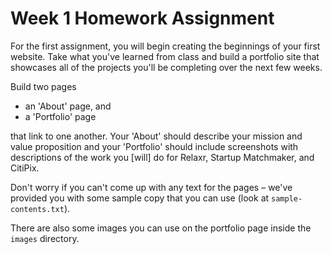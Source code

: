 # Week 1 Homework Assignment

For the first assignment, you will begin creating the beginnings of your first website. Take what you've learned from class and build a portfolio site that showcases all of the projects you'll be completing over the next few weeks. 

Build two pages 

- an 'About' page, and
- a 'Portfolio' page
 
that link to one another. Your 'About' should describe your mission and value proposition and your 'Portfolio' should include screenshots with descriptions of the work you [will] do for Relaxr, Startup Matchmaker, and CitiPix.

Don't worry if you can't come up with any text for the pages – we've provided you with some sample copy that you can use (look at `sample-contents.txt`).

There are also some images you can use on the portfolio page inside the `images` directory.
